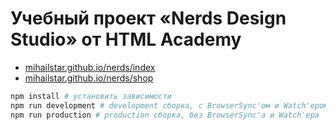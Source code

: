 # Учебный проект «Nerds Design Studio» от HTML Academy

- [mihailstar.github.io/nerds/index](https://mihailstar.github.io/nerds/index.html)
- [mihailstar.github.io/nerds/shop](https://mihailstar.github.io/nerds/shop.html)

```bash
npm install # установить зависимости
npm run development # development сборка, с BrowserSync'ом и Watch'ером
npm run production # production сборка, без BrowserSync'а и Watch'ера
```
